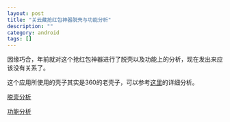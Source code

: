 ```yaml
---
layout: post 
title: "关云藏抢红包神器脱壳与功能分析"
description: ""
category: android
tags: []
---
```


因缘巧合，年前就对这个抢红包神器进行了脱壳以及功能上的分析，现在发出来应该没有关系了。

这个应用所使用的壳子其实是360的老壳子，可以参考[这里](http://jiych.github.io/posts/360_%E5%8A%A0%E5%9B%BA.html)的详细分析。

[脱壳分析](http://pan.baidu.com/s/1hqw3eNq)

[功能分析](http://pan.baidu.com/s/1jGFvW2q)